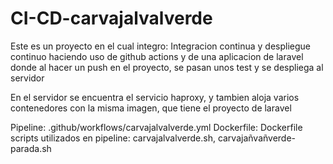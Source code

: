 # CI-CD-carvajalvalverde

Este es un proyecto en el cual integro:
Integracion continua y despliegue continuo haciendo uso de github actions y de una aplicacion de laravel
donde al hacer un push en el proyecto, se pasan unos test y se despliega al servidor

En el servidor se encuentra el servicio haproxy, y tambien aloja varios contenedores con la misma imagen, que tiene el proyecto de laravel

Pipeline: .github/workflows/carvajalvalverde.yml
Dockerfile: Dockerfile
scripts utilizados en pipeline: carvajalvalverde.sh, carvajañvañverde-parada.sh
